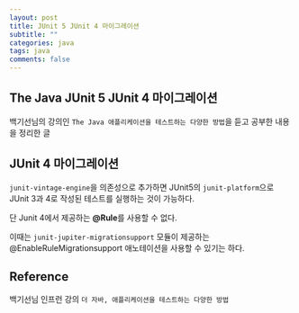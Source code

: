 ```yaml
---
layout: post
title: JUnit 5 JUnit 4 마이그레이션
subtitle: ""
categories: java
tags: java
comments: false
---
```


## The Java JUnit 5 JUnit 4 마이그레이션

백기선님의 강의인 `The Java 애플리케이션을 테스트하는 다양한 방법`을 듣고 공부한 내용을 정리한 글

## JUnit 4 마이그레이션

`junit-vintage-engine`을 의존성으로 추가하면 JUnit5의 `junit-platform`으로 JUnit 3과 4로 작성된 테스트를 실행하는 것이 가능하다.

단 Junit 4에서 제공하는 **@Rule**를 사용할 수 없다.

이때는 `junit-jupiter-migrationsupport` 모듈이 제공하는 @EnableRuleMigrationsupport 애노테이션을 사용할 수 있기는 하다.

## Reference

백기선님 인프런 강의 `더 자바, 애플리케이션을 테스트하는 다양한 방법`